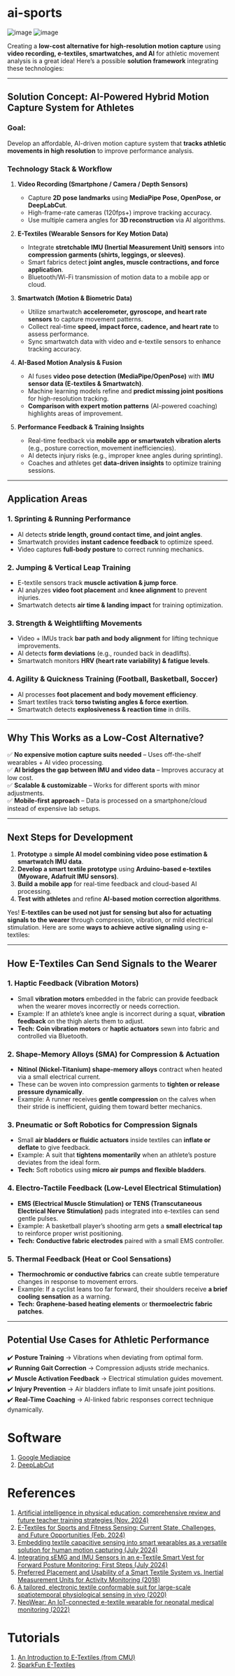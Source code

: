 # ai-sports
![image](https://github.com/user-attachments/assets/b47dcc3b-e1ea-4bb6-8f96-8e92eb9fed0a)
![image](https://github.com/user-attachments/assets/bdff8526-a5d6-4b70-ac82-9c6e55367478)

Creating a **low-cost alternative for high-resolution motion capture** using **video recording, e-textiles, smartwatches, and AI** for athletic movement analysis is a great idea! Here’s a possible **solution framework** integrating these technologies:

---

## **Solution Concept: AI-Powered Hybrid Motion Capture System for Athletes**
### **Goal:**  
Develop an affordable, AI-driven motion capture system that **tracks athletic movements in high resolution** to improve performance analysis.  

### **Technology Stack & Workflow**
1. **Video Recording (Smartphone / Camera / Depth Sensors)**
   - Capture **2D pose landmarks** using **MediaPipe Pose, OpenPose, or DeepLabCut**.
   - High-frame-rate cameras (120fps+) improve tracking accuracy.
   - Use multiple camera angles for **3D reconstruction** via AI algorithms.

2. **E-Textiles (Wearable Sensors for Key Motion Data)**
   - Integrate **stretchable IMU (Inertial Measurement Unit) sensors** into **compression garments (shirts, leggings, or sleeves)**.
   - Smart fabrics detect **joint angles, muscle contractions, and force application**.
   - Bluetooth/Wi-Fi transmission of motion data to a mobile app or cloud.

3. **Smartwatch (Motion & Biometric Data)**
   - Utilize smartwatch **accelerometer, gyroscope, and heart rate sensors** to capture movement patterns.
   - Collect real-time **speed, impact force, cadence, and heart rate** to assess performance.
   - Sync smartwatch data with video and e-textile sensors to enhance tracking accuracy.

4. **AI-Based Motion Analysis & Fusion**
   - AI fuses **video pose detection (MediaPipe/OpenPose)** with **IMU sensor data (E-textiles & Smartwatch)**.
   - Machine learning models refine and **predict missing joint positions** for high-resolution tracking.
   - **Comparison with expert motion patterns** (AI-powered coaching) highlights areas of improvement.

5. **Performance Feedback & Training Insights**
   - Real-time feedback via **mobile app or smartwatch vibration alerts** (e.g., posture correction, movement inefficiencies).
   - AI detects injury risks (e.g., improper knee angles during sprinting).
   - Coaches and athletes get **data-driven insights** to optimize training sessions.

---

## **Application Areas**
### **1. Sprinting & Running Performance**
- AI detects **stride length, ground contact time, and joint angles**.
- Smartwatch provides **instant cadence feedback** to optimize speed.
- Video captures **full-body posture** to correct running mechanics.

### **2. Jumping & Vertical Leap Training**
- E-textile sensors track **muscle activation & jump force**.
- AI analyzes **video foot placement** and **knee alignment** to prevent injuries.
- Smartwatch detects **air time & landing impact** for training optimization.

### **3. Strength & Weightlifting Movements**
- Video + IMUs track **bar path and body alignment** for lifting technique improvements.
- AI detects **form deviations** (e.g., rounded back in deadlifts).
- Smartwatch monitors **HRV (heart rate variability) & fatigue levels**.

### **4. Agility & Quickness Training (Football, Basketball, Soccer)**
- AI processes **foot placement and body movement efficiency**.
- Smart textiles track **torso twisting angles & force exertion**.
- Smartwatch detects **explosiveness & reaction time** in drills.

---

## **Why This Works as a Low-Cost Alternative?**
✅ **No expensive motion capture suits needed** – Uses off-the-shelf wearables + AI video processing.  
✅ **AI bridges the gap between IMU and video data** – Improves accuracy at low cost.  
✅ **Scalable & customizable** – Works for different sports with minor adjustments.  
✅ **Mobile-first approach** – Data is processed on a smartphone/cloud instead of expensive lab setups.  

---

## **Next Steps for Development**
1. **Prototype** a **simple AI model combining video pose estimation & smartwatch IMU data**.
2. **Develop a smart textile prototype** using **Arduino-based e-textiles (Myoware, Adafruit IMU sensors)**.
3. **Build a mobile app** for real-time feedback and cloud-based AI processing.
4. **Test with athletes** and refine **AI-based motion correction algorithms**.




Yes! **E-textiles can be used not just for sensing but also for actuating signals to the wearer** through compression, vibration, or mild electrical stimulation. Here are some **ways to achieve active signaling** using e-textiles:

---

## **How E-Textiles Can Send Signals to the Wearer**
### **1. Haptic Feedback (Vibration Motors)**
- Small **vibration motors** embedded in the fabric can provide feedback when the wearer moves incorrectly or needs correction.
- Example: If an athlete’s knee angle is incorrect during a squat, **vibration feedback** on the thigh alerts them to adjust.
- **Tech:** **Coin vibration motors** or **haptic actuators** sewn into fabric and controlled via Bluetooth.

### **2. Shape-Memory Alloys (SMA) for Compression & Actuation**
- **Nitinol (Nickel-Titanium) shape-memory alloys** contract when heated via a small electrical current.
- These can be woven into compression garments to **tighten or release pressure dynamically**.
- Example: A runner receives **gentle compression** on the calves when their stride is inefficient, guiding them toward better mechanics.

### **3. Pneumatic or Soft Robotics for Compression Signals**
- Small **air bladders or fluidic actuators** inside textiles can **inflate or deflate** to give feedback.
- Example: A suit that **tightens momentarily** when an athlete’s posture deviates from the ideal form.
- **Tech:** Soft robotics using **micro air pumps and flexible bladders**.

### **4. Electro-Tactile Feedback (Low-Level Electrical Stimulation)**
- **EMS (Electrical Muscle Stimulation) or TENS (Transcutaneous Electrical Nerve Stimulation)** pads integrated into e-textiles can send gentle pulses.
- Example: A basketball player’s shooting arm gets a **small electrical tap** to reinforce proper wrist positioning.
- **Tech:** **Conductive fabric electrodes** paired with a small EMS controller.

### **5. Thermal Feedback (Heat or Cool Sensations)**
- **Thermochromic or conductive fabrics** can create subtle temperature changes in response to movement errors.
- Example: If a cyclist leans too far forward, their shoulders receive **a brief cooling sensation** as a warning.
- **Tech:** **Graphene-based heating elements** or **thermoelectric fabric patches**.

---

## **Potential Use Cases for Athletic Performance**
✔️ **Posture Training** → Vibrations when deviating from optimal form.  
✔️ **Running Gait Correction** → Compression adjusts stride mechanics.  
✔️ **Muscle Activation Feedback** → Electrical stimulation guides movement.  
✔️ **Injury Prevention** → Air bladders inflate to limit unsafe joint positions.  
✔️ **Real-Time Coaching** → AI-linked fabric responses correct technique dynamically.  





# Software
1. [Google Mediapipe](https://ai.google.dev/edge/mediapipe/solutions/vision/pose_landmarker)
2. [DeepLabCut](https://github.com/DeepLabCut/DeepLabCut)


# References
1. [Artificial intelligence in physical education: comprehensive review and future teacher training strategies (Nov. 2024)](https://www.frontiersin.org/journals/public-health/articles/10.3389/fpubh.2024.1484848/full)
2. [E-Textiles for Sports and Fitness Sensing: Current State, Challenges, and Future Opportunities (Feb. 2024)](https://www.mdpi.com/1424-8220/24/4/1058)
3. [Embedding textile capacitive sensing into smart wearables as a versatile solution for human motion capturing (July 2024)](https://www.nature.com/articles/s41598-024-66165-z)
4. [Integrating sEMG and IMU Sensors in an e-Textile Smart Vest for Forward Posture Monitoring: First Steps (July 2024)](https://pubmed.ncbi.nlm.nih.gov/39066114/)
5. [Preferred Placement and Usability of a Smart Textile System vs. Inertial Measurement Units for Activity Monitoring (2018)](https://pmc.ncbi.nlm.nih.gov/articles/PMC6111998/)
6. [A tailored, electronic textile conformable suit for large-scale spatiotemporal physiological sensing in vivo (2020)](https://www.nature.com/articles/s41528-020-0068-y)
7. [NeoWear: An IoT-connected e-textile wearable for neonatal medical monitoring (2022)](https://www.sciencedirect.com/science/article/pii/S1574119222000979) 

# Tutorials
1. [An Introduction to E-Textiles (from CMU)](https://courses.ideate.cmu.edu/99-360/f2018/wp-content/uploads/2018/01/01-Introduction-to-ETextiles-1-1.pdf)
2. [SparkFun E-Textiles](https://learn.sparkfun.com/tutorials/tags/e-textiles?page=all)
